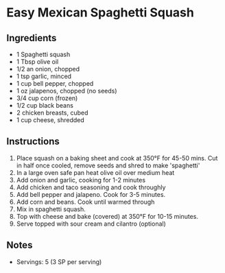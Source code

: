 # Easy Mexican Spaghetti Squash

## Ingredients

- 1 Spaghetti squash
- 1 Tbsp olive oil
- 1/2 an onion, chopped
- 1 tsp garlic, minced
- 1 cup bell pepper, chopped
- 1 oz jalapenos, chopped (no seeds)
- 3/4 cup corn (frozen)
- 1/2 cup black beans
- 2 chicken breasts, cubed
- 1 cup cheese, shredded

## Instructions

1. Place squash on a baking sheet and cook at 350&deg;F for 45-50 mins. Cut in half once cooled, remove seeds and shred to make 'spaghetti'
2. In a large oven safe pan heat olive oil over medium heat
3. Add onion and garlic, cooking for 1-2 minutes
4. Add chicken and taco seasoning and cook throughly
5. Add bell pepper and jalapeno. Cook for 3-5 minutes.
6. Add corn and beans. Cook until warmed through
7. Mix in spaghetti squash.
8. Top with cheese and bake (covered) at 350&deg;F for 10-15 minutes.
9. Serve topped with sour cream and cilantro (optional)

## Notes
- Servings: 5 (3 SP per serving)
